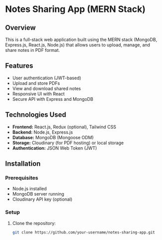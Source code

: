 # Notes Sharing App (MERN Stack)

## Overview
This is a full-stack web application built using the MERN stack (MongoDB, Express.js, React.js, Node.js) that allows users to upload, manage, and share notes in PDF format.

## Features
- User authentication (JWT-based)
- Upload and store PDFs
- View and download shared notes
- Responsive UI with React
- Secure API with Express and MongoDB

## Technologies Used
- **Frontend:** React.js, Redux (optional), Tailwind CSS
- **Backend:** Node.js, Express.js
- **Database:** MongoDB (Mongoose ODM)
- **Storage:** Cloudinary (for PDF hosting) or local storage
- **Authentication:** JSON Web Token (JWT)

## Installation

### Prerequisites
- Node.js installed
- MongoDB server running
- Cloudinary API key (optional)

### Setup
1. Clone the repository:
   ```bash
   git clone https://github.com/your-username/notes-sharing-app.git

